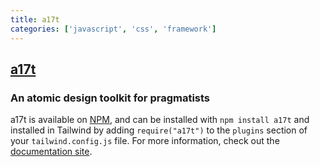 ```yaml
---
title: a17t
categories: ['javascript', 'css', 'framework']
---
```

## [a17t](https://github.com/milesmcc/a17t)

### An atomic design toolkit for pragmatists

a17t is available on [NPM](https://www.npmjs.com/package/a17t), and can be installed with `npm install a17t` and installed in Tailwind by adding `require("a17t")` to the `plugins` section of your `tailwind.config.js` file. For more information, check out the [documentation site](https://a17t.miles.land).
